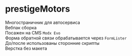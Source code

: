 # prestigeMotors

Многостраничник для автосервиса  
Вебпак сборка  
Посажен на  CMS `Modx Evo`  
Форма обратной связи обрабатывается через `FormLister`  
До/после использованы сторонние скрипты  
Верстка без макета
